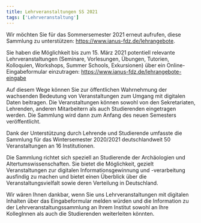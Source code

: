 ```yaml
---
title: Lehrveranstaltungen SS 2021
tags: ['Lehrveranstaltung']
---
```


Wir möchten Sie für das Sommersemester 2021 erneut aufrufen, diese Sammlung zu unterstützen: https://www.ianus-fdz.de/lehrangebote.

Sie haben die Möglichkeit bis zum 15. März 2021 potentiell relevante Lehrveranstaltungen (Seminare, Vorlesungen, Übungen, Tutorien, Kolloquien, Workshops, Summer Schools, Exkursionen) über ein Online-Eingabeformular einzutragen: https://www.ianus-fdz.de/lehrangebote-eingabe

<!--more-->

Auf diesem Wege können Sie zur öffentlichen Wahrnehmung der wachsenden Bedeutung von Veranstaltungen zum Umgang mit digitalen Daten beitragen. Die Veranstaltungen können sowohl von den Sekretariaten, Lehrenden, anderen Mitarbeitern als auch Studierenden eingetragen werden. Die Sammlung wird dann zum Anfang des neuen Semesters veröffentlicht.

Dank der Unterstützung durch Lehrende und Studierende umfasste die Sammlung für das Wintersemester 2020/2021 deutschlandweit 50 Veranstaltungen an 16 Institutionen.

Die Sammlung richtet sich speziell an Studierende der Archäologien und Altertumswissenschaften. Sie bietet die Möglichkeit, gezielt Veranstaltungen zur digitalen Informationsgewinnung und -verarbeitung ausfindig zu machen und bietet einen Überblick über die Veranstaltungsvielfalt sowie deren Verteilung in Deutschland.

Wir wären Ihnen dankbar, wenn Sie uns Lehrveranstaltungen mit digitalen Inhalten über das Eingabeformular melden würden und die Information zu der Lehrveranstaltungssammlung an Ihrem Institut sowohl an Ihre KollegInnen als auch die Studierenden weiterleiten könnten.
